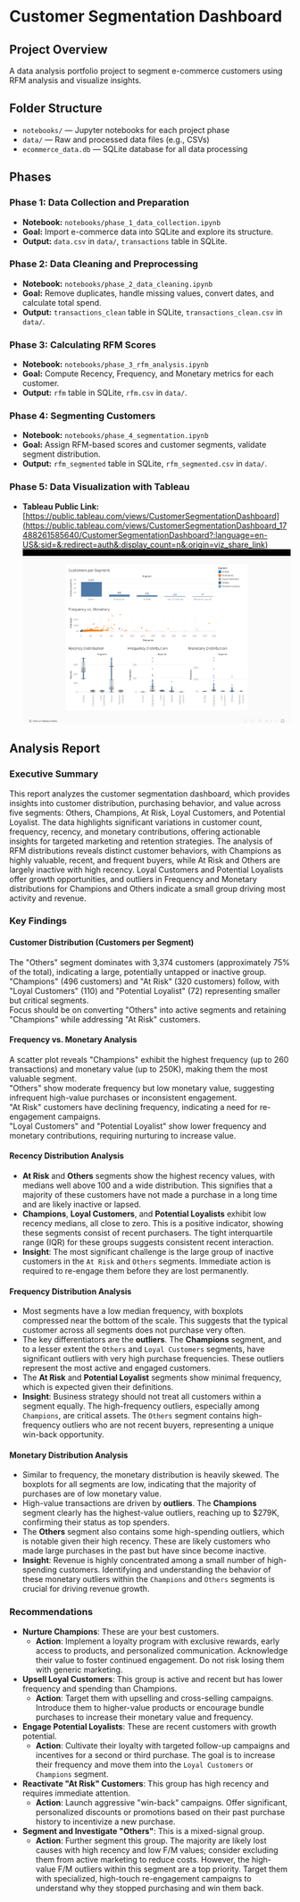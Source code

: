 # Customer Segmentation Dashboard

## Project Overview

A data analysis portfolio project to segment e-commerce customers using RFM analysis and visualize insights.

## Folder Structure

- `notebooks/` — Jupyter notebooks for each project phase
- `data/` — Raw and processed data files (e.g., CSVs)
- `ecommerce_data.db` — SQLite database for all data processing

## Phases

### Phase 1: Data Collection and Preparation
- **Notebook:** `notebooks/phase_1_data_collection.ipynb`
- **Goal:** Import e-commerce data into SQLite and explore its structure.
- **Output:** `data.csv` in `data/`, `transactions` table in SQLite.

### Phase 2: Data Cleaning and Preprocessing
- **Notebook:** `notebooks/phase_2_data_cleaning.ipynb`
- **Goal:** Remove duplicates, handle missing values, convert dates, and calculate total spend.
- **Output:** `transactions_clean` table in SQLite, `transactions_clean.csv` in `data/`.

### Phase 3: Calculating RFM Scores
- **Notebook:** `notebooks/phase_3_rfm_analysis.ipynb`
- **Goal:** Compute Recency, Frequency, and Monetary metrics for each customer.
- **Output:** `rfm` table in SQLite, `rfm.csv` in `data/`.

### Phase 4: Segmenting Customers
- **Notebook:** `notebooks/phase_4_segmentation.ipynb`
- **Goal:** Assign RFM-based scores and customer segments, validate segment distribution.
- **Output:** `rfm_segmented` table in SQLite, `rfm_segmented.csv` in `data/`.

### Phase 5: Data Visualization with Tableau
- **Tableau Public Link:** [https://public.tableau.com/views/CustomerSegmentationDashboard](https://public.tableau.com/views/CustomerSegmentationDashboard_17488261585640/CustomerSegmentationDashboard?:language=en-US&:sid=&:redirect=auth&:display_count=n&:origin=viz_share_link)
![](0.png)

## Analysis Report

### Executive Summary
This report analyzes the customer segmentation dashboard, which provides insights into customer distribution, purchasing behavior, and value across five segments: Others, Champions, At Risk, Loyal Customers, and Potential Loyalist. The data highlights significant variations in customer count, frequency, recency, and monetary contributions, offering actionable insights for targeted marketing and retention strategies. The analysis of RFM distributions reveals distinct customer behaviors, with Champions as highly valuable, recent, and frequent buyers, while At Risk and Others are largely inactive with high recency. Loyal Customers and Potential Loyalists offer growth opportunities, and outliers in Frequency and Monetary distributions for Champions and Others indicate a small group driving most activity and revenue.

### Key Findings
#### Customer Distribution (Customers per Segment)
The "Others" segment dominates with 3,374 customers (approximately 75% of the total), indicating a large, potentially untapped or inactive group.  
"Champions" (496 customers) and "At Risk" (320 customers) follow, with "Loyal Customers" (110) and "Potential Loyalist" (72) representing smaller but critical segments.  
Focus should be on converting "Others" into active segments and retaining "Champions" while addressing "At Risk" customers.

#### Frequency vs. Monetary Analysis
A scatter plot reveals "Champions" exhibit the highest frequency (up to 260 transactions) and monetary value (up to 250K), making them the most valuable segment.  
"Others" show moderate frequency but low monetary value, suggesting infrequent high-value purchases or inconsistent engagement.  
"At Risk" customers have declining frequency, indicating a need for re-engagement campaigns.  
"Loyal Customers" and "Potential Loyalist" show lower frequency and monetary contributions, requiring nurturing to increase value.

#### Recency Distribution Analysis
- **At Risk** and **Others** segments show the highest recency values, with medians well above 100 and a wide distribution. This signifies that a majority of these customers have not made a purchase in a long time and are likely inactive or lapsed.
- **Champions**, **Loyal Customers**, and **Potential Loyalists** exhibit low recency medians, all close to zero. This is a positive indicator, showing these segments consist of recent purchasers. The tight interquartile range (IQR) for these groups suggests consistent recent interaction.
- **Insight**: The most significant challenge is the large group of inactive customers in the `At Risk` and `Others` segments. Immediate action is required to re-engage them before they are lost permanently.

#### Frequency Distribution Analysis
- Most segments have a low median frequency, with boxplots compressed near the bottom of the scale. This suggests that the typical customer across all segments does not purchase very often.
- The key differentiators are the **outliers**. The **Champions** segment, and to a lesser extent the `Others` and `Loyal Customers` segments, have significant outliers with very high purchase frequencies. These outliers represent the most active and engaged customers.
- The **At Risk** and **Potential Loyalist** segments show minimal frequency, which is expected given their definitions.
- **Insight**: Business strategy should not treat all customers within a segment equally. The high-frequency outliers, especially among `Champions`, are critical assets. The `Others` segment contains high-frequency outliers who are not recent buyers, representing a unique win-back opportunity.

#### Monetary Distribution Analysis
- Similar to frequency, the monetary distribution is heavily skewed. The boxplots for all segments are low, indicating that the majority of purchases are of low monetary value.
- High-value transactions are driven by **outliers**. The **Champions** segment clearly has the highest-value outliers, reaching up to $279K, confirming their status as top spenders.
- The **Others** segment also contains some high-spending outliers, which is notable given their high recency. These are likely customers who made large purchases in the past but have since become inactive.
- **Insight**: Revenue is highly concentrated among a small number of high-spending customers. Identifying and understanding the behavior of these monetary outliers within the `Champions` and `Others` segments is crucial for driving revenue growth.

### Recommendations
- **Nurture Champions**: These are your best customers.
  - **Action**: Implement a loyalty program with exclusive rewards, early access to products, and personalized communication. Acknowledge their value to foster continued engagement. Do not risk losing them with generic marketing.
- **Upsell Loyal Customers**: This group is active and recent but has lower frequency and spending than Champions.
  - **Action**: Target them with upselling and cross-selling campaigns. Introduce them to higher-value products or encourage bundle purchases to increase their monetary value and frequency.
- **Engage Potential Loyalists**: These are recent customers with growth potential.
  - **Action**: Cultivate their loyalty with targeted follow-up campaigns and incentives for a second or third purchase. The goal is to increase their frequency and move them into the `Loyal Customers` or `Champions` segment.
- **Reactivate "At Risk" Customers**: This group has high recency and requires immediate attention.
  - **Action**: Launch aggressive "win-back" campaigns. Offer significant, personalized discounts or promotions based on their past purchase history to incentivize a new purchase.
- **Segment and Investigate "Others"**: This is a mixed-signal group.
  - **Action**: Further segment this group. The majority are likely lost causes with high recency and low F/M values; consider excluding them from active marketing to reduce costs. However, the high-value F/M outliers within this segment are a top priority. Target them with specialized, high-touch re-engagement campaigns to understand why they stopped purchasing and win them back.
